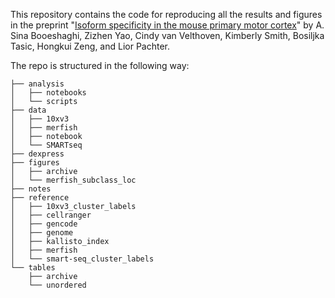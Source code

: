 This repository contains the code for reproducing all the results and figures in the preprint "[Isoform specificity in the mouse primary motor cortex](https://www.biorxiv.org/content/10.1101/2020.03.05.977991v3)" by A. Sina Booeshaghi, Zizhen Yao, Cindy van Velthoven, Kimberly Smith, Bosiljka Tasic, Hongkui Zeng, and Lior Pachter.

The repo is structured in the following way:
```
├── analysis
│   ├── notebooks
│   └── scripts
├── data
│   ├── 10xv3
│   ├── merfish
│   ├── notebook
│   └── SMARTseq
├── dexpress
├── figures
│   ├── archive
│   └── merfish_subclass_loc
├── notes
├── reference
│   ├── 10xv3_cluster_labels
│   ├── cellranger
│   ├── gencode
│   ├── genome
│   ├── kallisto_index
│   ├── merfish
│   └── smart-seq_cluster_labels
└── tables
    ├── archive
    └── unordered
```

